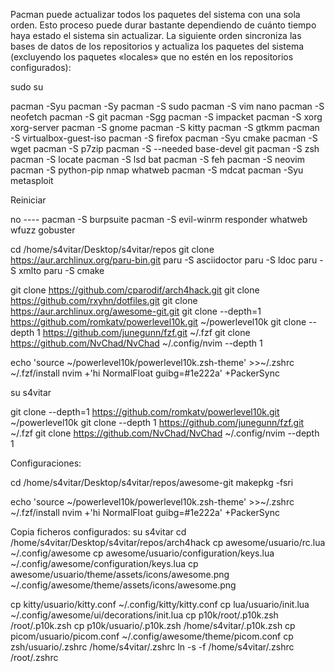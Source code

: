 Pacman puede actualizar todos los paquetes del sistema con una sola orden. Esto proceso puede durar bastante dependiendo de cuánto tiempo haya estado el sistema sin actualizar. La siguiente orden sincroniza las bases de datos de los repositorios y actualiza los paquetes del sistema (excluyendo los paquetes «locales» que no estén en los repositorios configurados):

sudo su

pacman -Syu
pacman -Sy
pacman -S sudo
pacman -S vim nano
pacman -S neofetch
pacman -S git
pacman -Sgg
pacman -S impacket
pacman -S xorg xorg-server
pacman -S gnome
pacman -S kitty
pacman -S gtkmm 
pacman -S virtualbox-guest-iso
pacman -S firefox
pacman -Syu cmake 
pacman -S wget
pacman -S p7zip
pacman -S --needed base-devel git
pacman -S zsh 
pacman -S locate 
pacman -S lsd bat 
pacman -S feh
pacman -S neovim
pacman -S python-pip nmap whatweb 
pacman -S mdcat
pacman -Syu metasploit

Reiniciar


no ----
pacman -S burpsuite
pacman -S evil-winrm  responder  whatweb wfuzz gobuster

 


cd /home/s4vitar/Desktop/s4vitar/repos 
git clone https://aur.archlinux.org/paru-bin.git
paru -S asciidoctor
paru -S ldoc
paru -S xmlto
paru -S cmake

git clone https://github.com/cparodif/arch4hack.git 
git clone https://github.com/rxyhn/dotfiles.git
git clone https://aur.archlinux.org/awesome-git.git 
git clone --depth=1 https://github.com/romkatv/powerlevel10k.git ~/powerlevel10k 
git clone --depth 1 https://github.com/junegunn/fzf.git ~/.fzf
git clone https://github.com/NvChad/NvChad ~/.config/nvim --depth 1

echo 'source ~/powerlevel10k/powerlevel10k.zsh-theme' >>~/.zshrc
~/.fzf/install
nvim +'hi NormalFloat guibg=#1e222a' +PackerSync


su s4vitar 

git clone --depth=1 https://github.com/romkatv/powerlevel10k.git ~/powerlevel10k 
git clone --depth 1 https://github.com/junegunn/fzf.git ~/.fzf
git clone https://github.com/NvChad/NvChad ~/.config/nvim --depth 1



Configuraciones:

cd /home/s4vitar/Desktop/s4vitar/repos/awesome-git
makepkg -fsri

echo 'source ~/powerlevel10k/powerlevel10k.zsh-theme' >>~/.zshrc
~/.fzf/install
nvim +'hi NormalFloat guibg=#1e222a' +PackerSync

Copia ficheros configurados:
su s4vitar 
cd /home/s4vitar/Desktop/s4vitar/repos/arch4hack 
cp awesome/usuario/rc.lua ~/.config/awesome
cp awesome/usuario/configuration/keys.lua ~/.config/awesome/configuration/keys.lua
cp awesome/usuario/theme/assets/icons/awesome.png ~/.config/awesome/theme/assets/icons/awesome.png

cp kitty/usuario/kitty.conf ~/.config/kitty/kitty.conf
cp lua/usuario/init.lua ~/.config/awesome/ui/decorations/init.lua
cp p10k/root/.p10k.zsh /root/.p10k.zsh 
cp p10k/usuario/.p10k.zsh  /home/s4vitar/.p10k.zsh
cp picom/usuario/picom.conf ~/.config/awesome/theme/picom.conf
cp zsh/usuario/.zshrc /home/s4vitar/.zshrc
ln -s -f /home/s4vitar/.zshrc /root/.zshrc
